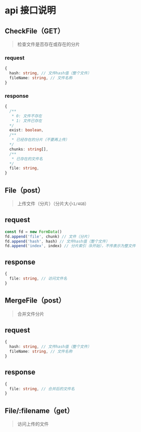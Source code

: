 # api 接口说明

## CheckFile（GET）

> 检查文件是否存在或存在的分片

### request

```ts
{
  hash: string, // 文件hash值（整个文件）
  fileName: string, // 文件名称
}
```

### response

```ts
{
  /**
   * 0: 文件不存在
   * 1: 文件已存在
  */
  exist: boolean,
  /**
   * 已经存在的分片（不要再上传）
  */
  chunks: string[],
  /**
   * 已存在的文件名
  */
  file: string,
}
```

## File（post）

> 上传文件（分片）（分片大小`1/4GB`）

## request

```ts
const fd = new FormData()
fd.append('file', chunk) // 文件（分片）
fd.append('hash', hash) // 文件hash值（整个文件）
fd.append('index', index) // 分片索引（0开始），不传表示为整文件
```

## response

```ts
{
  file: string, // 访问文件名
}
```

## MergeFile（post）

> 合并文件分片

## request

```ts
{
  hash: string, // 文件hash值（整个文件）
  fileName: string, // 文件名称
}
```

## response

```ts
{
  file: string, // 合并后的文件名
}
```

## File/:filename（get）

> 访问上传的文件

